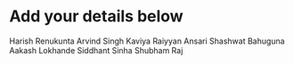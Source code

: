 # Add your details below
Harish Renukunta
Arvind Singh Kaviya
Raiyyan Ansari
Shashwat Bahuguna
Aakash Lokhande
Siddhant Sinha
Shubham Raj
